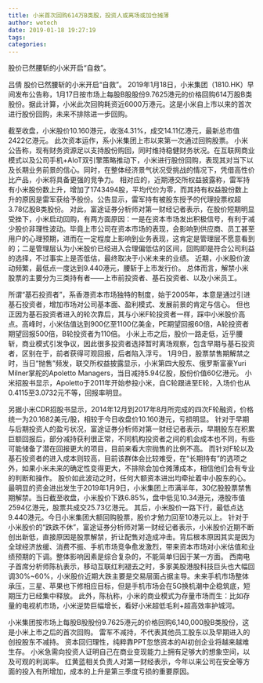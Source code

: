 ```yaml
---
title: 小米首次回购614万B类股，投资人或离场或加仓摊薄
author: wetech
date: 2019-01-18 19:27:19
tags: 
categories: 
---
```

股价已然腰斩的小米开启“自救”。
<!-- more -->
吕倩
股价已然腰斩的小米开启“自救”。
2019年1月18日，小米集团（1810.HK）早间发布公告称，1月17日按市场上每股B股股份9.7625港元的价格回购614万股B类股份。据此计算，小米此次回购耗资近6000万港元。这是小米自上市以来的首次进行股份回购，未来不排除进一步回购。
截至收盘，小米股价10.160港元，收涨4.31%，成交14.11亿港元，最新总市值2422亿港元。
此次资本运作，系小米集团上市以来第一次通过回购股票。
小米公告称，现有财务资源足以支持股份购回，同时维持稳健财务状况。在互联网商业模式以及公司手机+AIoT双引擎策略推动下，小米进行股份回购，表现其对当下以及长期业务前景的信心。同时，在整体经济景气状况受挑战的情况下，凭借高性价比产品，小米将具备更强的竞争力。
相对应的，近期港交所权益披露称，雷军持有小米股份数上升，增加了1743494股，平均代价为零，而其持有权益股份数上升的原因是雷军获给予股份。公告显示，雷军持有被股东授予的代理投票权超3.78亿股B类股份。
对此，富途证券分析师对第一财经记者表示，在股价短期明显受挫下，小米启动回购，有两方面原因：一是在资本市场发出积极信号，有利于减少股价非理性波动。毕竟上市公司在资本市场的表现，会影响到供应商、员工甚至用户的心理预期，进而在一定程度上影响到业务表现，这肯定是管理层不愿意看到的；二是管理层认为小米股价已经进入合理偏低估的区间，回购即是符合公司利益的选择，不过事实上是否低估，最终取决于小米未来的业绩。
近期，小米股价波动频繁，最低点一度达到9.440港元，腰斩于上市发行价。
总体而言，解禁小米股票的主要分为三类持有者——上市前投资者、基石投资者、以及小米员工。
所谓“基石投资者”，系香港资本市场独特的制度，始于2005年，本意是通过引进基石投资者，增加市场对公司基本面、盈利模式、发展前景的肯定与信心。
但也正因为基石投资者进入的轮次靠后，其与小米F轮投资者一样，踩中小米股价高点。高峰时，小米估值达到900亿至1100亿美金，PE期望回报60倍，A轮投资者期望回报500倍，B轮投资者为110倍。
小米上市之后，股价一路走低，近乎腰斩，商业模式引发争议，因此很多投资者选择暂时离场观察，包含早期与基石投资者，区别在于，前者获得可观回报，后者陷入浮亏。
1月9日，股票禁售期解禁之时，当日“抛售”频发，联交所权益披露显示，小米第四大股东、俄罗斯富豪Yuri Milner掌舵的Apoletto Managers，当日减持5.94亿股，股份价值60亿港元。
小米招股书显示，Apoletto于2011年开始参投小米，自C轮跟进至E轮，入场价也从0.4115至3.0732元不等，回报率明显。
另据小米CDR招股书显示，2014年12月到2017年8月所完成的四次F轮融资，价格统一为20.1682美元/股，相较于今日收盘价10.160港元，亏损明显。
针对于早期与后期投资人的盈亏状况，富途证券分析师对第一财经记者表示，早期股东在积累巨额回报后，部分减持获利很正常，不同机构投资者之间的机会成本也不同，有些可能储备了潜在回报更大的项目，目前来看大宗抛售的比例不高。
而针对F轮以及基石投资者的进入成本则较高，目前该群体会比较难受，在“长期持有”的选项之外，如果小米未来的确定性变得更大，不排除会加仓摊薄成本，相信他们会有专业的判断和操作。
股价如此波动之时，任何大额资本进出均牵扯着中小股东的心。
最明显的资金进出发生于2019年1月9日，小米集团上市满半年，30亿股股票禁售期解禁。当日截至收盘，小米股价下跌6.85%，盘中低见10.34港元，港股市值2594亿港元，股票共成交25.73亿港元。
其后，小米股价一路下行，最低点达9.440港元。今日小米集团大额回购股票，股价才勉力回至10港元以上。
针对于小米股价的“跌跌不休”，富途证券分析师对第一财经记者表示，小米股价近期不断创出新低，直接原因是股票解禁，折让配售对造成冲击。背后根本原因其实是因为全球经济放缓、消费不振、手机市场竞争愈发激烈，带来资本市场对小米估值和业绩预期的下调。整体影响因素是综合复杂的，不能简单归因于某一方面。
西南电子首席分析师陈杭表示，移动互联红利褪去之时，多家美股港股科技巨头也大幅回调30%~60%，小米股价近期大跌主要是交易层面占据主导。未来手机市场整体承压，三星、苹果也下修相应目标，但是手机市场会在5G换机潮中企稳筑底，短期压力已经集中释放。
此外，陈杭称，小米的商业模式为存量市场而生：比如存量的电视机市场，小米逆势巨幅增长，看好小米超低毛利+超高效率护城河。
 
 
小米集团按市场上每股B股股份9.7625港元的价格回购6,140,000股B类股份，这是小米上市之后的首次回购。
雷军不减持，不代表其他员工股东以及早期进入的创投股东不减持。
资本回归理性，纯粹靠PPT忽悠资本的AI初创企业将越来越难生存。
小米急需向投资人证明自己在商业变现能力上拥有足够大的想象空间，以及可观的利润率。
红黄蓝相关负责人对第一财经表示，今年以来公司在安全等方面的投入有所增加，成本的上升是第三季度亏损的重要原因。
